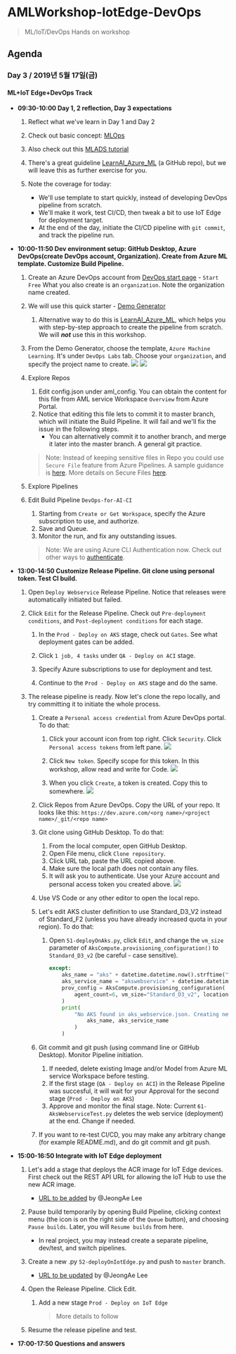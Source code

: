 # AMLWorkshop-IotEdge-DevOps
> ML/IoT/DevOps Hands on workshop

## Agenda
### Day 3 / 2019년 5월 17일(금)

#### ML+IoT Edge+DevOps Track
- **09:30-10:00 Day 1, 2 reflection, Day 3 expectations**
    1. Reflect what we've learn in Day 1 and Day 2

    1. Check out basic concept: [MLOps](https://docs.microsoft.com/en-us/azure/machine-learning/service/concept-model-management-and-deployment)

    1. Also check out this [MLADS tutorial](https://github.com/dem108/AMLWorkshop-IotEdge-DevOps/blob/master/doc/decks/219_Tutorial_MLADS_DevOps_for_AI_Praneet_Dmitry.pdf)

    1. There's a great guideline [LearnAI_Azure_ML](https://github.com/Azure/LearnAI_Azure_ML/tree/master/devops) (a GitHub repo), but we will leave this as further exercise for you. 

    1. Note the coverage for today:
        - We'll use template to start quickly, instead of developing DevOps pipeline from scratch.
        - We'll make it work, test CI/CD, then tweak a bit to use IoT Edge for deployment target.
        - At the end of the day, initiate the CI/CD pipeline with `git commit`, and track the pipeline run. 

- **10:00-11:50 Dev environment setup: GitHub Desktop, Azure DevOps(create DevOps account, Organization). Create from Azure ML template. Customize Build Pipeline.**

    1. Create an Azure DevOps account from [DevOps start page](https://azure.microsoft.com/en-us/services/devops/?nav=min) - `Start Free`
        What you also create is an `organization`. Note the organization name created.

    1. We will use this quick starter - [Demo Generator](https://azuredevopsdemogenerator.azurewebsites.net/?name=azure%20machine%20learning)
    
        1. Alternative way to do this is [LearnAI_Azure_ML](https://github.com/Azure/LearnAI_Azure_ML/tree/master/devops), which helps you with step-by-step approach to create the pipeline from scratch. We will ***not*** use this in this workshop.

    1. From the Demo Generator, choose the template, `Azure Machine Learning`. It's under `DevOps Labs` tab. Choose your `organization`, and specify the project name to create. 
        ![](https://raw.githubusercontent.com/dem108/AMLWorkshop-IotEdge-DevOps/master/doc/images/devops-generator-01-create-with-azureml-template.jpg)
        ![](https://raw.githubusercontent.com/dem108/AMLWorkshop-IotEdge-DevOps/master/doc/images/devops-generator-02-create-with-azureml-template.jpg)

    1. Explore Repos
        1. Edit config.json under aml_config. You can obtain the content for this file from AML service Workspace `Overview` from Azure Portal.
        1. Notice that editing this file lets to commit it to master branch, which will initiate the Build Pipeline. It will fail and we'll fix the issue in the following steps.
            - You can alternatively commit it to another branch, and merge it later into the master branch. A general git practice.

        > Note: Instead of keeping sensitive files in Repo you could use `Secure File` feature from Azure Pipelines. A sample guidance is [here](https://github.com/Azure/LearnAI_Azure_ML/blob/master/devops/01-Build.ipynb). More details on Secure Files [here](https://docs.microsoft.com/en-us/azure/devops/pipelines/library/secure-files?view=azure-devops).
    1. Explore Pipelines
    1. Edit Build Pipeline `DevOps-for-AI-CI`
        1. Starting from `Create or Get Workspace`, specify the Azure subscription to use, and authorize.
        1. Save and Queue.
        1. Monitor the run, and fix any outstanding issues.

        > Note: We are using Azure CLI Authentication now. Check out other ways to [authenticate](https://github.com/Azure/MachineLearningNotebooks/blob/master/how-to-use-azureml/manage-azureml-service/authentication-in-azureml/authentication-in-azure-ml.ipynb).

- **13:00-14:50 Customize Release Pipeline. Git clone using personal token. Test CI build.**

    1. Open `Deploy Webservice` Release Pipeline. Notice that releases were automatically initiated but failed.
    
    1. Click `Edit` for the Release Pipeline. Check out `Pre-deployment conditions`, and `Post-deployment conditions` for each stage.

        1. In the `Prod - Deploy on AKS` stage, check out `Gates`. See what deployment gates can be added.

        1. Click `1 job, 4 tasks` under `QA - Deploy on ACI` stage.

        1. Specify Azure subscriptions to use for deployment and test.

        1. Continue to the `Prod - Deploy on AKS` stage and do the same.

    1. The release pipeline is ready. Now let's clone the repo locally, and try committing it to initiate the whole process.

        1. Create a `Personal access credential` from Azure DevOps portal. To do that:
            1. Click your account icon from top right. Click `Security`. Click `Personal access tokens` from left pane.
            ![](https://raw.githubusercontent.com/dem108/AMLWorkshop-IotEdge-DevOps/master/doc/images/devops-git-clone-your-repo-create-personal-token1.jpg)

            1. Click `New token`. Specify scope for this token. In this workshop, allow read and write for Code.
            ![](https://raw.githubusercontent.com/dem108/AMLWorkshop-IotEdge-DevOps/master/doc/images/devops-git-clone-your-repo-create-personal-token2.jpg)

            1. When you click `Create`, a token is created. Copy this to somewhere.
            ![](https://raw.githubusercontent.com/dem108/AMLWorkshop-IotEdge-DevOps/master/doc/images/devops-git-clone-your-repo-create-personal-token3.jpg)

        1. Click Repos from Azure DevOps. Copy the URL of your repo. It looks like this:
            `https://dev.azure.com/<org name>/<project name>/_git/<repo name>`

        1. Git clone using GitHub Desktop. To do that:
            1. From the local computer, open GitHub Desktop.
            1. Open File menu, click `Clone repository`.
            1. Click URL tab, paste the URL copied above.
            1. Make sure the local path does not contain any files.
            1. It will ask you to authenticate. Use your Azure account and personal access token you created above.
            ![](https://raw.githubusercontent.com/dem108/AMLWorkshop-IotEdge-DevOps/master/doc/images/devops-git-clone-your-repo-with-personal-token.jpg)

        1. Use VS Code or any other editor to open the local repo.
        
        1. Let's edit AKS cluster definition to use Standard_D3_V2 instead of Standard_F2 (unless you have already increased quota in your region). To do that:

            1. Open `51-deployOnAks.py`, click `Edit`, and change the `vm_size` parameter of `AksCompute.provisioning_configuration()` to `Standard_D3_v2` (be careful - case sensitive).

                ```python
                except:
                    aks_name = "aks" + datetime.datetime.now().strftime("%m%d%H")
                    aks_service_name = "akswebservice" + datetime.datetime.now().strftime("%m%d%H")
                    prov_config = AksCompute.provisioning_configuration(
                        agent_count=6, vm_size="Standard_D3_v2", location="eastus"
                    )
                    print(
                        "No AKS found in aks_webservice.json. Creating new Aks: {} and AKS Webservice: {}".format(
                            aks_name, aks_service_name
                        )
                    )
                ```
        
        1. Git commit and git push (using command line or GitHub Desktop). Monitor Pipeline initiation.
            1. If needed, delete existing Image and/or Model from Azure ML service Workspace before testing.
            1. If the first stage (`QA - Deploy on ACI`) in the Release Pipeline was succesful, it will wait for your Approval for the second stage (`Prod - Deploy on AKS`)
            1. Approve and monitor the final stage.
                Note: Current `61-AksWebserviceTest.py` deletes the web service (deployment) at the end. Change if needed.

        1. If you want to re-test CI/CD, you may make any arbitrary change (for example README.md), and do git commit and git push. 

- **15:00-16:50 Integrate with IoT Edge deployment**

    1. Let's add a stage that deploys the ACR image for IoT Edge devices. First check out the REST API URL for allowing the IoT Hub to use the new ACR image.
        - [URL to be added]() by @JeongAe Lee
    
    1. Pause build temporarily by opening Build Pipeline, clicking context menu (the icon is on the right side of the `Queue` button), and choosing `Pause builds`. Later, you will `Resume builds` from here.
        - In real project, you may instead create a separate pipeline, dev/test, and switch pipelines.

    1. Create a new .py `52-deployOnIotEdge.py` and push to `master` branch.
        - [URL to be updated]() by @JeongAe Lee
    
    1. Open the Release Pipeline. Click Edit.
        1. Add a new stage `Prod - Deploy on IoT Edge`
            > More details to follow

    1. Resume the release pipeline and test.

- **17:00-17:50 Questions and answers**


